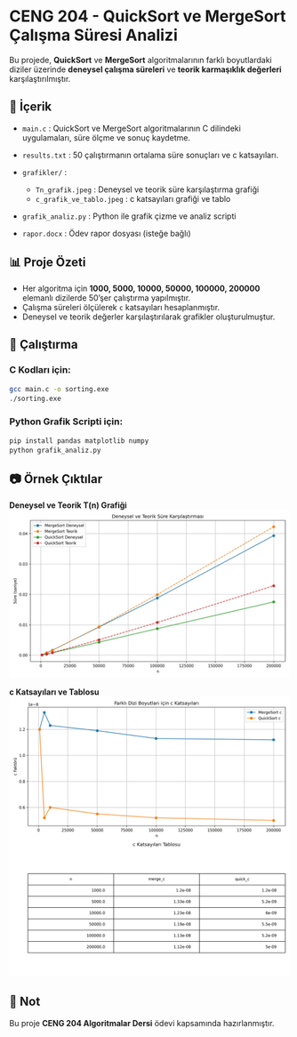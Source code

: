 # CENG 204 - QuickSort ve MergeSort Çalışma Süresi Analizi

Bu projede, **QuickSort** ve **MergeSort** algoritmalarının farklı boyutlardaki diziler üzerinde **deneysel çalışma süreleri** ve **teorik karmaşıklık değerleri** karşılaştırılmıştır.

## 📑 İçerik

* `main.c` : QuickSort ve MergeSort algoritmalarının C dilindeki uygulamaları, süre ölçme ve sonuç kaydetme.
* `results.txt` : 50 çalıştırmanın ortalama süre sonuçları ve c katsayıları.
* `grafikler/` :

  * `Tn_grafik.jpeg` : Deneysel ve teorik süre karşılaştırma grafiği
  * `c_grafik_ve_tablo.jpeg` : c katsayıları grafiği ve tablo
* `grafik_analiz.py` : Python ile grafik çizme ve analiz scripti
* `rapor.docx` : Ödev rapor dosyası (isteğe bağlı)

## 📊 Proje Özeti

* Her algoritma için **1000, 5000, 10000, 50000, 100000, 200000** elemanlı dizilerde 50’şer çalıştırma yapılmıştır.
* Çalışma süreleri ölçülerek `c` katsayıları hesaplanmıştır.
* Deneysel ve teorik değerler karşılaştırılarak grafikler oluşturulmuştur.

## 📎 Çalıştırma

### C Kodları için:

```bash
gcc main.c -o sorting.exe
./sorting.exe
```

### Python Grafik Scripti için:

```bash
pip install pandas matplotlib numpy
python grafik_analiz.py
```

## 📷 Örnek Çıktılar

**Deneysel ve Teorik T(n) Grafiği**
![Deneysel ve Teorik Tn](Tn_grafik.jpeg)

**c Katsayıları ve Tablosu**
![c Katsayıları](c_grafik_ve_tablo.jpeg)


## 📝 Not

Bu proje **CENG 204 Algoritmalar Dersi** ödevi kapsamında hazırlanmıştır.
